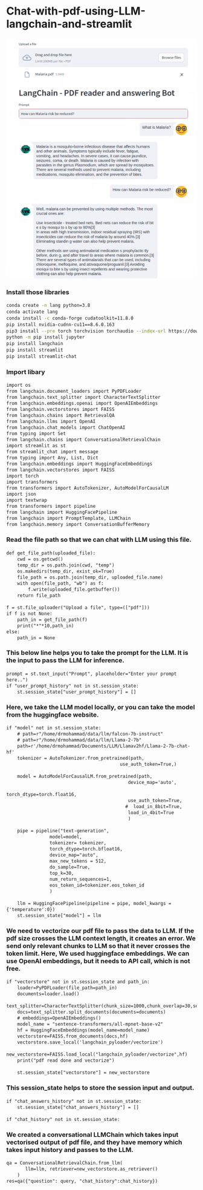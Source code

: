# Chat-with-pdf-using-LLM-langchain-and-streamlit
![Interface](https://github.com/shahidul034/Chat-with-pdf-using-LLM-langchain-and-streamlit/blob/main/image.png)
### Install those libraries
```bash
conda create -n lang python=3.8
conda activate lang
conda install -c conda-forge cudatoolkit=11.8.0
pip install nvidia-cudnn-cu11==8.6.0.163
pip3 install --pre torch torchvision torchaudio --index-url https://download.pytorch.org/whl/nightly/cu121
python -m pip install jupyter
pip install langchain
pip install streamlit
pip install streamlit-chat
```
### Import libary
```
import os
from langchain.document_loaders import PyPDFLoader
from langchain.text_splitter import CharacterTextSplitter
from langchain.embeddings.openai import OpenAIEmbeddings
from langchain.vectorstores import FAISS
from langchain.chains import RetrievalQA
from langchain.llms import OpenAI
from langchain.chat_models import ChatOpenAI
from typing import Set
from langchain.chains import ConversationalRetrievalChain
import streamlit as st
from streamlit_chat import message
from typing import Any, List, Dict
from langchain.embeddings import HuggingFaceEmbeddings
from langchain.vectorstores import FAISS
import torch
import transformers
from transformers import AutoTokenizer, AutoModelForCausalLM
import json
import textwrap
from transformers import pipeline
from langchain import HuggingFacePipeline
from langchain import PromptTemplate, LLMChain
from langchain.memory import ConversationBufferMemory
```

### Read the file path so that we can chat with LLM using this file. 

```
def get_file_path(uploaded_file):
    cwd = os.getcwd()
    temp_dir = os.path.join(cwd, "temp")
    os.makedirs(temp_dir, exist_ok=True)
    file_path = os.path.join(temp_dir, uploaded_file.name)
    with open(file_path, "wb") as f:
        f.write(uploaded_file.getbuffer())
    return file_path

f = st.file_uploader("Upload a file", type=(["pdf"]))
if f is not None:
    path_in = get_file_path(f)
    print("*"*10,path_in)
else:
    path_in = None
```
### This below line helps you to take the prompt for the LLM. It is the input to pass the LLM for inference.
```
prompt = st.text_input("Prompt", placeholder="Enter your prompt here..")
if "user_prompt_history" not in st.session_state:
    st.session_state["user_prompt_history"] = []
```
### Here, we take the LLM model locally, or you can take the model from the huggingface website.

```
if "model" not in st.session_state:
    # path=r"/home/drmohammad/data/llm/falcon-7b-instruct"
    # path=r"/home/drmohammad/data/llm/Llama-2-7b"
    path=r'/home/drmohammad/Documents/LLM/Llamav2hf/Llama-2-7b-chat-hf'
    tokenizer = AutoTokenizer.from_pretrained(path,
                                          use_auth_token=True,)

    model = AutoModelForCausalLM.from_pretrained(path,
                                             device_map='auto',
                                             torch_dtype=torch.float16,
                                             use_auth_token=True,
                                            #  load_in_8bit=True,
                                             load_in_4bit=True
                                             )

    pipe = pipeline("text-generation",
                model=model,
                tokenizer= tokenizer,
                torch_dtype=torch.bfloat16,
                device_map="auto",
                max_new_tokens = 512,
                do_sample=True,
                top_k=30,
                num_return_sequences=1,
                eos_token_id=tokenizer.eos_token_id
                )
    
    llm = HuggingFacePipeline(pipeline = pipe, model_kwargs = {'temperature':0})
    st.session_state["model"] = llm
```
### We need to vectorize our pdf file to pass the data to LLM. If the pdf size crosses the LLM context length, it creates an error. We send only relevant chunks to LLM so that it never crosses the token limit. Here, We used huggingface embeddings. We can use OpenAI embeddings, but it needs to API call, which is not free.
```
if "vectorstore" not in st.session_state and path_in:
    loader=PyPDFLoader(file_path=path_in)
    documents=loader.load()
    text_splitter=CharacterTextSplitter(chunk_size=1000,chunk_overlap=30,separator="\n")
    docs=text_splitter.split_documents(documents=documents)
    # embeddings=OpenAIEmbeddings()
    model_name = "sentence-transformers/all-mpnet-base-v2"
    hf = HuggingFaceEmbeddings(model_name=model_name)
    vectorstore=FAISS.from_documents(docs,hf)
    vectorstore.save_local('langchain_pyloader/vectorize')
    new_vectorstore=FAISS.load_local("langchain_pyloader/vectorize",hf)
    print("pdf read done and vectorize")
     
    st.session_state["vectorstore"] = new_vectorstore
```
### This session_state helps to store the session input and output.
```
if "chat_answers_history" not in st.session_state:
    st.session_state["chat_answers_history"] = []

if "chat_history" not in st.session_state:
```
### We created a conversational LLMChain which takes input vectorised output of pdf file, and they have memory which takes input history and passes to the LLM.
```
qa = ConversationalRetrievalChain.from_llm(
       llm=llm, retriever=new_vectorstore.as_retriever()
    )
res=qa({"question": query, "chat_history":chat_history})
```
